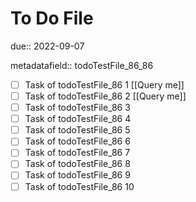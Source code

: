# To Do File

due:: 2022-09-07

metadatafield:: todoTestFile_86_86

- [ ] Task of todoTestFile_86 1 [[Query me]]
- [ ] Task of todoTestFile_86 2 [[Query me]]
- [ ] Task of todoTestFile_86 3
- [ ] Task of todoTestFile_86 4
- [ ] Task of todoTestFile_86 5
- [ ] Task of todoTestFile_86 6
- [ ] Task of todoTestFile_86 7
- [ ] Task of todoTestFile_86 8
- [ ] Task of todoTestFile_86 9
- [ ] Task of todoTestFile_86 10